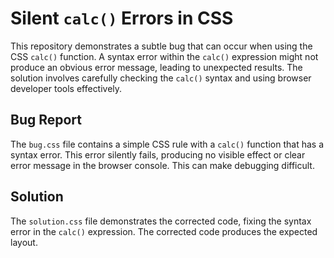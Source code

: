# Silent `calc()` Errors in CSS

This repository demonstrates a subtle bug that can occur when using the CSS `calc()` function.  A syntax error within the `calc()` expression might not produce an obvious error message, leading to unexpected results.  The solution involves carefully checking the `calc()` syntax and using browser developer tools effectively.

## Bug Report

The `bug.css` file contains a simple CSS rule with a `calc()` function that has a syntax error. This error silently fails, producing no visible effect or clear error message in the browser console.  This can make debugging difficult.

## Solution

The `solution.css` file demonstrates the corrected code, fixing the syntax error in the `calc()` expression.  The corrected code produces the expected layout.